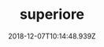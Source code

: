 ---
region: it
title: 'superiore'
date: 2018-12-07T10:14:48.939Z
image: /img/about-jumbotron.jpg
banner:
  - heading: Cibo del cuore
    imageUrl: /img/about-shade-grown.jpg
    text: >
      Marzò è un affresco, una ballata di parenti, amici, incontri fortuiti e&nbsp;fortunati.
--- 